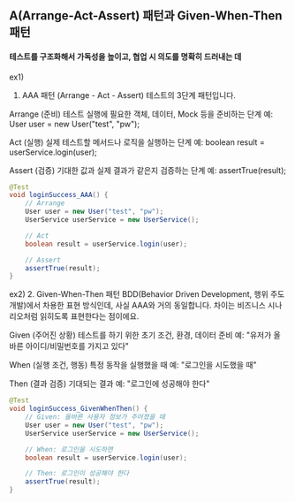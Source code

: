 ## A(Arrange-Act-Assert) 패턴과 Given-When-Then 패턴

#### 테스트를 구조화해서 가독성을 높이고, 협업 시 의도를 명확히 드러내는 데 

ex1)
1. AAA 패턴 (Arrange - Act - Assert)
테스트의 3단계 패턴입니다.

Arrange (준비)
테스트 실행에 필요한 객체, 데이터, Mock 등을 준비하는 단계
예: User user = new User("test", "pw");

Act (실행)
실제 테스트할 메서드나 로직을 실행하는 단계
예: boolean result = userService.login(user);

Assert (검증)
기대한 값과 실제 결과가 같은지 검증하는 단계
예: assertTrue(result);

```java
@Test
void loginSuccess_AAA() {
    // Arrange
    User user = new User("test", "pw");
    UserService userService = new UserService();

    // Act
    boolean result = userService.login(user);

    // Assert
    assertTrue(result);
}
```
ex2)
2. Given-When-Then 패턴
BDD(Behavior Driven Development, 행위 주도 개발)에서 차용한 표현 방식인데, 사실 AAA와 거의 동일합니다.
차이는 비즈니스 시나리오처럼 읽히도록 표현한다는 점이에요.

Given (주어진 상황)
테스트를 하기 위한 초기 조건, 환경, 데이터 준비
예: "유저가 올바른 아이디/비밀번호를 가지고 있다"

When (실행 조건, 행동)
특정 동작을 실행했을 때
예: "로그인을 시도했을 때"

Then (결과 검증)
기대되는 결과
예: "로그인에 성공해야 한다"

```java
@Test
void loginSuccess_GivenWhenThen() {
    // Given: 올바른 사용자 정보가 주어졌을 때
    User user = new User("test", "pw");
    UserService userService = new UserService();

    // When: 로그인을 시도하면
    boolean result = userService.login(user);

    // Then: 로그인이 성공해야 한다
    assertTrue(result);
}
```